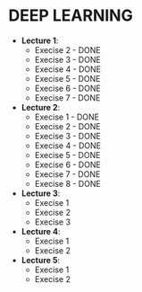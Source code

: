 # DEEP LEARNING

- __Lecture 1__:
    - Execise 2 - DONE
    - Execise 3 - DONE
    - Execise 4 - DONE
    - Execise 5 - DONE
    - Execise 6 - DONE
    - Execise 7 - DONE
- __Lecture 2__:
    - Execise 1 - DONE
    - Execise 2 - DONE
    - Execise 3 - DONE
    - Execise 4 - DONE
    - Execise 5 - DONE
    - Execise 6 - DONE
    - Execise 7 - DONE
    - Execise 8 - DONE
- __Lecture 3__:
    - Execise 1
    - Execise 2
    - Execise 3
- __Lecture 4__:
    - Execise 1
    - Execise 2
- __Lecture 5__:
    - Execise 1
    - Execise 2
